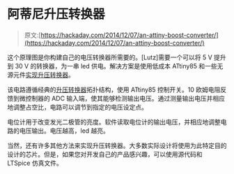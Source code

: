 # 阿蒂尼升压转换器

> 原文:[https://hackaday.com/2014/12/07/an-attiny-boost-converter/](https://hackaday.com/2014/12/07/an-attiny-boost-converter/)

这个原理图是你构建自己的电压转换器所需要的。[Lutz]需要一个可以将 5 V 提升到 30 V 的转换器，为一串 led 供电。解决方案是使用低成本 ATtiny85 和一些无源元件[实现升压转换器](http://www.hackerspace-ffm.de/wiki/index.php?title=LED_step-up_converter_with_ATtiny85)。

该电路遵循经典的[升压转换器](http://en.wikipedia.org/wiki/Boost_converter)拓扑结构，使用 ATtiny85 控制开关。10 欧姆电阻反馈到微控制器的 ADC 输入端，使其能够检测输出电压。通过测量输出电压并相应地调整占空比，电路可以调节到指定的电压设定点。

电位计用于改变发光二极管的亮度。软件读取电位计的输出电压，并相应地调整电路的电压输出。电压越高，led 越亮。

当然，还有许多其他方法来实现升压转换器。大多数实际设计将使用为此特定目的设计的芯片。但是，如果您对开发自己的产品感兴趣，可以使用源代码和 LTSpice 仿真文件。